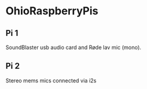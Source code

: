 # OhioRaspberryPis

## Pi 1
SoundBlaster usb audio card and Røde lav mic (mono).

## Pi 2
Stereo mems mics connected via i2s

